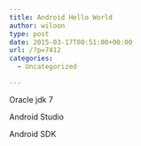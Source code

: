 ```yaml
---
title: Android Hello World
author: wiloon
type: post
date: 2015-03-17T00:51:00+00:00
url: /?p=7412
categories:
  - Uncategorized

---
```

Oracle jdk 7

Android Studio

Android SDK

&nbsp;